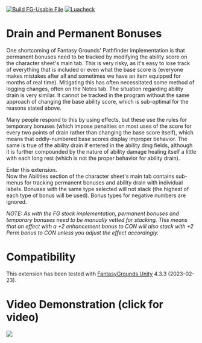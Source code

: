 [![Build FG-Usable File](https://github.com/bmos/FG-PFRPG-Drain-and-Permanent-Bonuses/actions/workflows/create-ext.yml/badge.svg)](https://github.com/bmos/FG-PFRPG-Drain-and-Permanent-Bonuses/actions/workflows/create-ext.yml) [![Luacheck](https://github.com/bmos/FG-PFRPG-Drain-and-Permanent-Bonuses/actions/workflows/luacheck.yml/badge.svg)](https://github.com/bmos/FG-PFRPG-Drain-and-Permanent-Bonuses/actions/workflows/luacheck.yml)

# Drain and Permanent Bonuses
One shortcoming of Fantasy Grounds' Pathfinder implementation is that  permanent bonuses need to be tracked by modifying the ability score on  the character sheet's main tab. This is very risky, as it's easy to lose  track of everything that is included or even what the base score is (everyone makes mistakes after all and sometimes we have an item  equipped for months of real time). Mitigating this has often  necessitated some method of logging changes, often on the Notes tab. The situation regarding ability drain is very similar. It cannot be  tracked in the program without the same approach of changing the base  ability score, which is sub-optimal for the reasons stated above.

Many people respond to this by using effects, but these use the rules for temporary bonuses (which impose penalties on most uses of the score for every two points of drain rather than changing the base score  itself), which means that oddly-numbered base scores display improper behavior. The same is true of the ability drain if entered in the ability dmg fields, although it is further compounded by the nature of ability damage healing itself a little with each long rest (which is not the proper behavior for ability drain).

Enter this extension.<br>
Now the Abilities section of the character sheet's main tab contains sub-menus for tracking permanent bonuses and ability drain with individual labels. Bonuses with the same type selected will not stack (the highest of each type of bonus will be used). Bonus types for negative numbers are ignored.

*NOTE: As with the FG stock implementation, permanent bonuses and temporary bonuses need to be manually vetted for stacking. This means that an effect with a +2 enhancement bonus to CON will also stack with +2 Perm bonus to CON unless you adjust the effect accordingly.*

# Compatibility
This extension has been tested with [FantasyGrounds Unity](https://www.fantasygrounds.com/home/FantasyGroundsUnity.php) 4.3.3 (2023-02-23).

# Video Demonstration (click for video)
[<img src="https://i.ytimg.com/vi_webp/TVdIZTwUvF8/hqdefault.webp">](https://youtu.be/TVdIZTwUvF8)
